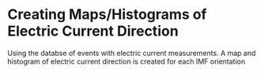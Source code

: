 # Creating Maps/Histograms of Electric Current Direction
Using the databse of events with electric current measurements. A map and histogram of electric current direction is created for each IMF orientation
